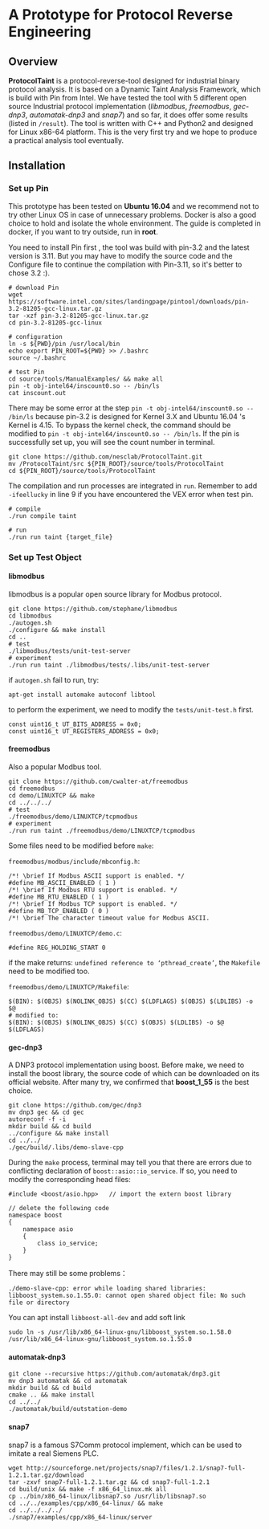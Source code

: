 # A Prototype for Protocol Reverse Engineering

## Overview

**ProtocolTaint** is a protocol-reverse-tool designed for industrial binary protocol analysis. It is based on a Dynamic Taint Analysis Framework, which is build with Pin from Intel. We have tested the tool with 5 different open source Industrial protocol implementation (*libmodbus*, *freemodbus*, *gec-dnp3*, *automatak-dnp3* and *snap7*) and so far, it does offer some results (listed in  `/result`). The tool is written with C++ and Python2 and designed for Linux x86-64 platform. This is the very first try and we hope to produce a practical analysis tool eventually.

## Installation

### Set up Pin

This prototype has been tested on **Ubuntu 16.04** and we recommend not to try other Linux OS in case of unnecessary  problems. Docker is also a good choice to hold and isolate the whole environment. The guide is completed in docker, if you want to try outside, run in **root**.

You need to install Pin first , the tool was build with pin-3.2 and the latest version is 3.11. But you may have to modify the source code and the Configure file to continue the compilation with Pin-3.11, so it's better to chose 3.2 :).

```
# download Pin
wget https://software.intel.com/sites/landingpage/pintool/downloads/pin-3.2-81205-gcc-linux.tar.gz
tar -xzf pin-3.2-81205-gcc-linux.tar.gz
cd pin-3.2-81205-gcc-linux

# configuration
ln -s ${PWD}/pin /usr/local/bin
echo export PIN_ROOT=${PWD} >> /.bashrc
source ~/.bashrc

# test Pin
cd source/tools/ManualExamples/ && make all
pin -t obj-intel64/inscount0.so -- /bin/ls
cat inscount.out
```

There may be some error at the step `pin -t obj-intel64/inscount0.so -- /bin/ls` because pin-3.2 is designed for Kernel 3.X and Ubuntu 16.04 's Kernel is 4.15. To bypass the kernel check, the command should be modified to `pin -t obj-intel64/inscount0.so -- /bin/ls`. If the pin is successfully set up, you will see the count number in terminal. 

```
git clone https://github.com/nesclab/ProtocolTaint.git
mv /ProtocolTaint/src ${PIN_ROOT}/source/tools/ProtocolTaint
cd ${PIN_ROOT}/source/tools/ProtocolTaint
```

The compilation and run processes are integrated in `run`. Remember to add `-ifeellucky` in line 9 if you have encountered the VEX error when test pin. 

```
# compile
./run compile taint

# run
./run run taint {target_file}
```



### Set up Test Object

#### libmodbus

libmodbus is a popular open source library for Modbus protocol.

```
git clone https://github.com/stephane/libmodbus
cd libmodbus
./autogen.sh
./configure && make install
cd ..
# test
./libmodbus/tests/unit-test-server
# experiment
./run run taint ./libmodbus/tests/.libs/unit-test-server
```

if `autogen.sh` fail to run, try:
```
apt-get install automake autoconf libtool
```

to perform the experiment, we need to modify the `tests/unit-test.h` first.

```
const uint16_t UT_BITS_ADDRESS = 0x0;
const uint16_t UT_REGISTERS_ADDRESS = 0x0;
```



#### freemodbus

Also a popular Modbus tool.

```
git clone https://github.com/cwalter-at/freemodbus
cd freemodbus
cd demo/LINUXTCP && make
cd ../../../
# test
./freemodbus/demo/LINUXTCP/tcpmodbus
# experiment
./run run taint ./freemodbus/demo/LINUXTCP/tcpmodbus
```

Some files need to be modified before `make`:

`freemodbus/modbus/include/mbconfig.h`:

```
/*! \brief If Modbus ASCII support is enabled. */
#define MB_ASCII_ENABLED ( 1 )
/*! \brief If Modbus RTU support is enabled. */
#define MB_RTU_ENABLED ( 1 )
/*! \brief If Modbus TCP support is enabled. */
#define MB_TCP_ENABLED ( 0 )
/*! \brief The character timeout value for Modbus ASCII.
```

`freemodbus/demo/LINUXTCP/demo.c`:

```
#define REG_HOLDING_START 0
```

if the make returns: `undefined reference to ‘pthread_create’`, the `Makefile` need to be modified too.

`freemodbus/demo/LINUXTCP/Makefile`:

```
$(BIN): $(OBJS) $(NOLINK_OBJS) $(CC) $(LDFLAGS) $(OBJS) $(LDLIBS) -o $@
# modified to:
$(BIN): $(OBJS) $(NOLINK_OBJS) $(CC) $(OBJS) $(LDLIBS) -o $@ $(LDFLAGS)
```



#### gec-dnp3

A DNP3 protocol implementation using boost. Before make, we need to install the boost library, the source code of which    can be downloaded on its official website. After many try, we confirmed that **boost_1_55** is the best choice.

```
git clone https://github.com/gec/dnp3
mv dnp3 gec && cd gec
autoreconf -f -i
mkdir build && cd build
../configure && make install
cd ../../
./gec/build/.libs/demo-slave-cpp
```

During the `make` process, terminal may tell you that there are errors due to conflicting declaration of `boost::asio::io_service`. If so, you need to modify the corresponding head files:

```
#include <boost/asio.hpp>	// import the extern boost library

// delete the following code
namespace boost
{
	namespace asio
	{
		class io_service;
	}
}
```

There may still be some problems：

```
./demo-slave-cpp: error while loading shared libraries: libboost_system.so.1.55.0: cannot open shared object file: No such file or directory
```

You can apt install `libboost-all-dev` and add soft link

```
sudo ln -s /usr/lib/x86_64-linux-gnu/libboost_system.so.1.58.0  /usr/lib/x86_64-linux-gnu/libboost_system.so.1.55.0
```



#### automatak-dnp3

```
git clone --recursive https://github.com/automatak/dnp3.git
mv dnp3 automatak && cd automatak
mkdir build && cd build
cmake .. && make install
cd ../../
./automatak/build/outstation-demo
```



#### snap7

snap7 is a famous S7Comm protocol implement, which can be used to imitate a real Siemens PLC.

```
wget http://sourceforge.net/projects/snap7/files/1.2.1/snap7-full-1.2.1.tar.gz/download
tar -zxvf snap7-full-1.2.1.tar.gz && cd snap7-full-1.2.1
cd build/unix && make -f x86_64_linux.mk all
cp ../bin/x86_64-linux/libsnap7.so /usr/lib/libsnap7.so
cd ../../examples/cpp/x86_64-linux/ && make
cd ../../../../
./snap7/examples/cpp/x86_64-linux/server
```

